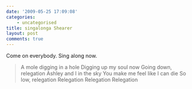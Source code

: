 ```yaml
---
date: '2009-05-25 17:09:08'
categories:
    - uncategorised
title: singalonga Shearer
layout: post
comments: true
---
```

Come on everybody. Sing along now.

> A mole digging in a hole Digging up my soul now Going down, relegation
> Ashley and I in the sky You make me feel like I can die So low,
> relegation
> Relegation Relegation Relegation

